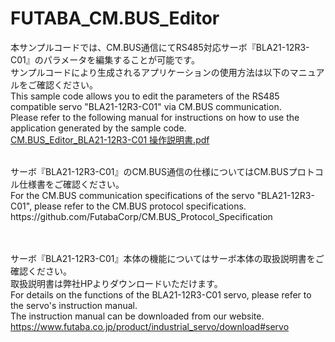 # FUTABA_CM.BUS_Editor

本サンプルコードでは、CM.BUS通信にてRS485対応サーボ『BLA21-12R3-C01』のパラメータを編集することが可能です。<br>
サンプルコードにより生成されるアプリケーションの使用方法は以下のマニュアルをご確認ください。<br>
This sample code allows you to edit the parameters of the RS485 compatible servo "BLA21-12R3-C01" via CM.BUS communication.<br>
Please refer to the following manual for instructions on how to use the application generated by the sample code.<br>
[CM.BUS_Editor_BLA21-12R3-C01 操作説明書.pdf](https://github.com/FutabaCorp/FUTABA_CM.BUS_Editor/blob/main/CM.BUS_Editor_BLA21-12R3-C01%20%E6%93%8D%E4%BD%9C%E8%AA%AC%E6%98%8E%E6%9B%B8v1.pdf)<br>

<br>
サーボ『BLA21-12R3-C01』のCM.BUS通信の仕様についてはCM.BUSプロトコル仕様書をご確認ください。<br>
For the CM.BUS communication specifications of the servo "BLA21-12R3-C01", please refer to the CM.BUS protocol specifications.<br>
https://github.com/FutabaCorp/CM.BUS_Protocol_Specification <br>

<br><br>
サーボ『BLA21-12R3-C01』本体の機能についてはサーボ本体の取扱説明書をご確認ください。<br>
取扱説明書は弊社HPよりダウンロードいただけます。<br>
For details on the functions of the BLA21-12R3-C01 servo, please refer to the servo's instruction manual.<br>
The instruction manual can be downloaded from our website.<br>
https://www.futaba.co.jp/product/industrial_servo/download#servo
